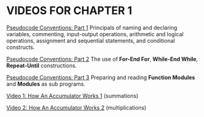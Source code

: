 <!-- Google tag (gtag.js) -->
<script async src="https://www.googletagmanager.com/gtag/js?id=G-RW3WN58GN0"></script>
<script>
  window.dataLayer = window.dataLayer || [];
  function gtag(){dataLayer.push(arguments);}
  gtag('js', new Date());

  gtag('config', 'G-RW3WN58GN0');
</script>

#  VIDEOS FOR CHAPTER 1 

[Pseudocode Conventions: Part 1](https://www.youtube.com/watch?v=27h1lN6Lx1I) Principals of naming and declaring variables, commenting, input-output operations, arithmetic and logical operations, assignment and sequential statements, and conditional constructs.

[Pseudocode Conventions: Part 2](https://www.youtube.com/watch?v=wfzTkK5NAaw) The use of **For-End For**, **While-End While**, **Repeat-Until** constructions.

[Pseudocode Conventions: Part 3](https://www.youtube.com/watch?v=wj8Pzuig6tY) Preparing and reading **Function Modules** and **Modules** as sub programs.

[Video 1: How An Accumulator Works 1](https://www.youtube.com/watch?v=aChffoXlnk0) (summations)

[Video 2: How An Accumulator Works 2](https://www.youtube.com/watch?v=Vy164SNO-8I) (multiplications)
